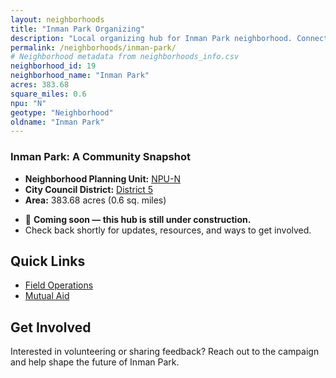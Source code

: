 ```yaml
---
layout: neighborhoods
title: "Inman Park Organizing"
description: "Local organizing hub for Inman Park neighborhood. Connect with field operations, mutual aid, and community organizing efforts."
permalink: /neighborhoods/inman-park/
# Neighborhood metadata from neighborhoods_info.csv
neighborhood_id: 19
neighborhood_name: "Inman Park"
acres: 383.68
square_miles: 0.6
npu: "N"
geotype: "Neighborhood"
oldname: "Inman Park"
---
```


### **Inman Park: A Community Snapshot**

  * **Neighborhood Planning Unit:** [NPU-N](https://www.atlantaga.gov/government/departments/city-planning/neighborhood-planning-units/neighborhood-and-npu-contacts)
  * **City Council District:** [District 5](https://citycouncil.atlantaga.gov/council-members/antonio-lewis)
  * **Area:** 383.68 acres (0.6 sq. miles)

- 🚧 **Coming soon — this hub is still under construction.**
- Check back shortly for updates, resources, and ways to get involved.

## Quick Links

- [Field Operations](./field-ops/)
- [Mutual Aid](./mutual-aid/)

## Get Involved

Interested in volunteering or sharing feedback? Reach out to the campaign and help shape the future of Inman Park.
